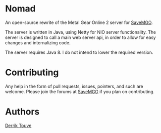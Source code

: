 # Nomad
An open-source rewrite of the Metal Gear Online 2 server for [SaveMGO](https://savemgo.com/).

The server is written in Java, using Netty for NIO server functionality.
The server is designed to call a main web server api, in order to allow for easy changes and internalizing code.

The server requires Java 8. I do not intend to lower the required version.

# Contributing
Any help in the form of pull requests, issues, pointers, and such are welcome.
Please join the forums at [SaveMGO](https://savemgo.com/) if you plan on contributing.

# Authors
[Derrik Touve](https://derrik.me/)
